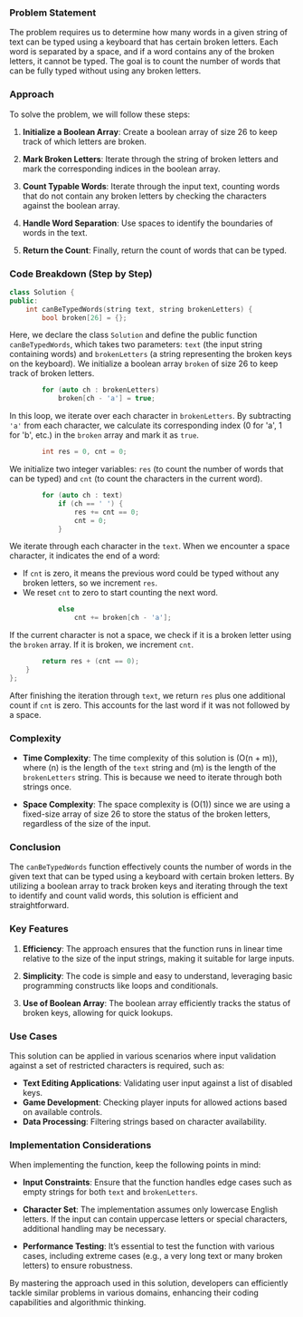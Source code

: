 ### Problem Statement

The problem requires us to determine how many words in a given string of text can be typed using a keyboard that has certain broken letters. Each word is separated by a space, and if a word contains any of the broken letters, it cannot be typed. The goal is to count the number of words that can be fully typed without using any broken letters.

### Approach

To solve the problem, we will follow these steps:

1. **Initialize a Boolean Array**: Create a boolean array of size 26 to keep track of which letters are broken.

2. **Mark Broken Letters**: Iterate through the string of broken letters and mark the corresponding indices in the boolean array.

3. **Count Typable Words**: Iterate through the input text, counting words that do not contain any broken letters by checking the characters against the boolean array.

4. **Handle Word Separation**: Use spaces to identify the boundaries of words in the text.

5. **Return the Count**: Finally, return the count of words that can be typed.

### Code Breakdown (Step by Step)

```cpp
class Solution {
public:
    int canBeTypedWords(string text, string brokenLetters) {
        bool broken[26] = {};
```
Here, we declare the class `Solution` and define the public function `canBeTypedWords`, which takes two parameters: `text` (the input string containing words) and `brokenLetters` (a string representing the broken keys on the keyboard). We initialize a boolean array `broken` of size 26 to keep track of broken letters.

```cpp
        for (auto ch : brokenLetters)
            broken[ch - 'a'] = true;
```
In this loop, we iterate over each character in `brokenLetters`. By subtracting `'a'` from each character, we calculate its corresponding index (0 for 'a', 1 for 'b', etc.) in the `broken` array and mark it as `true`.

```cpp
        int res = 0, cnt = 0;
```
We initialize two integer variables: `res` (to count the number of words that can be typed) and `cnt` (to count the characters in the current word).

```cpp
        for (auto ch : text)
            if (ch == ' ') {
                res += cnt == 0;
                cnt = 0;
            }
```
We iterate through each character in the `text`. When we encounter a space character, it indicates the end of a word:
- If `cnt` is zero, it means the previous word could be typed without any broken letters, so we increment `res`.
- We reset `cnt` to zero to start counting the next word.

```cpp
            else
                cnt += broken[ch - 'a'];
```
If the current character is not a space, we check if it is a broken letter using the `broken` array. If it is broken, we increment `cnt`.

```cpp
        return res + (cnt == 0);
    }
};
```
After finishing the iteration through `text`, we return `res` plus one additional count if `cnt` is zero. This accounts for the last word if it was not followed by a space.

### Complexity

- **Time Complexity**: The time complexity of this solution is \(O(n + m)\), where \(n\) is the length of the `text` string and \(m\) is the length of the `brokenLetters` string. This is because we need to iterate through both strings once.

- **Space Complexity**: The space complexity is \(O(1)\) since we are using a fixed-size array of size 26 to store the status of the broken letters, regardless of the size of the input.

### Conclusion

The `canBeTypedWords` function effectively counts the number of words in the given text that can be typed using a keyboard with certain broken letters. By utilizing a boolean array to track broken keys and iterating through the text to identify and count valid words, this solution is efficient and straightforward. 

### Key Features

1. **Efficiency**: The approach ensures that the function runs in linear time relative to the size of the input strings, making it suitable for large inputs.

2. **Simplicity**: The code is simple and easy to understand, leveraging basic programming constructs like loops and conditionals.

3. **Use of Boolean Array**: The boolean array efficiently tracks the status of broken keys, allowing for quick lookups.

### Use Cases

This solution can be applied in various scenarios where input validation against a set of restricted characters is required, such as:

- **Text Editing Applications**: Validating user input against a list of disabled keys.
- **Game Development**: Checking player inputs for allowed actions based on available controls.
- **Data Processing**: Filtering strings based on character availability.

### Implementation Considerations

When implementing the function, keep the following points in mind:

- **Input Constraints**: Ensure that the function handles edge cases such as empty strings for both `text` and `brokenLetters`.

- **Character Set**: The implementation assumes only lowercase English letters. If the input can contain uppercase letters or special characters, additional handling may be necessary.

- **Performance Testing**: It’s essential to test the function with various cases, including extreme cases (e.g., a very long text or many broken letters) to ensure robustness.

By mastering the approach used in this solution, developers can efficiently tackle similar problems in various domains, enhancing their coding capabilities and algorithmic thinking.